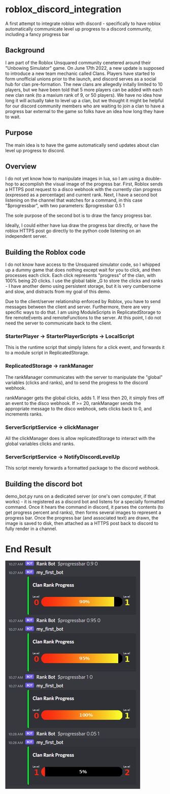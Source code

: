# roblox_discord_integration
A first attempt to integrate roblox with discord - specifically to have roblox automatically communicate level up progress to a discord community, including a fancy progress bar

## Background
I am part of the Roblox Unsquared community cenetered around their "Unbowing Simulator" game. On June 17th 2022, a new update is supposed to introduce a new team mechanic called Clans. Players have started to form unofficial unions prior to the launch, and discord serves as a social hub for clan pre-formation. The new clans are allegedly initally limited to 10 players, but we have been told that 5 more players can be added with each new clan rank (to a maxium rank of 9, or 50 players). We have no idea how long it will actually take to level up a clan, but we thought it might be helpful for our discord community members who are waiting to join a clan to have a progress bar external to the game so folks have an idea how long they have to wait.

## Purpose
The main idea is to have the game automatically send updates about clan level up progress to discord.

## Overview
I do not yet know how to manipulate images in lua, so I am using a double-hop to accomplish the visual image of the progress bar. First, Roblox sends a HTTPS post request to a disco webhook with the currently clan progress (expressed as a percentage) and current rank. Next, I have a second bot listening on the channel that watches for a command, in this case "$progressbar", with two parameters:
$progressbar 0.5 1

The sole purpose of the second bot is to draw the fancy progress bar.

Ideally, I could either have lua draw the progress bar directly, or have the roblox HTTPS post go directly to the python code listening on an independent server.

## Building the Roblox code
I do not know have access to the Unsquared simulator code, so I whipped up a dummy game that does nothing except wait for you to click, and then processes each click. Each click represents "progress" of the clan, with 100% being 20 clicks. I use the global table \_G to store the clicks and ranks - I have another demo using persistent storage, but it is very cumbersome and slow, and distracts from my goal of this demo.

Due to the client/server relationship enforced by Roblox, you have to send messages between the client and server. Furthermore, there are very specific ways to do that. I am using ModuleScripts in ReplicatedStorage to fire remoteEvents and remoteFunctions to the server. At this point, I do not need the server to communicate back to the client.

### StarterPlayer -> StarterPlayerScripts -> LocalScript
This is the runtime script that simply listens for a click event, and forwards it to a module script in ReplicatedStorage.

### ReplicatedStorage -> rankManager
The rankManager communicates with the server to manipulate the "global" variables (clicks and ranks), and to send the progress to the discord webhook.

rankManager gets the global clicks, adds 1. If less then 20, it simply fires off an event to the disco webhook. If >= 20, rankManager sends the appropriate message to the disco webhook, sets clicks back to 0, and increments ranks.

### ServerScriptService -> clickManager
All the clickManager does is allow replicatedStorage to interact with the global variables clicks and ranks.

### ServerScriptService -> NotifyDiscordLevelUp
This script merely forwards a formatted package to the discord webhook.

## Building the discord bot
demo_bot.py runs on a dedicated server (or one's own computer, if that works) - it is registered as a discord bot and listens for a specially formatted command. Once it hears the command in discord, it parses the contents (to get progress percent and ranks), then forms several images to represent a progress bar. Once the progress bar (and associated text) are drawn, the image is saved to disk, then attached as a HTTPS post back to discord to fully render in a channel.

# End Result
![Demo](roblox_discord_integration_demo.png)

